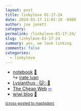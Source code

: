 ```yaml
---
layout: post
title: linkylove 01-17-24
date: 2024-01-17 11:01:10 -0400
author: joe jenett
category: 
permalink: /linkylove-01-17-24/
slug: linkylove-01-17-24
summary: yes, we love linking
comments: false
categories:
  - linkylove
---
```

<ul class="linkylove">
	<li><a title="From Jason" href="https://www.fromjason.xyz/p/notebook/">notebook</a> <a href="https://pinboard.in/u:pmigdal">📌</a><br>&#8618; <a title="irate ivan" href="https://www.fromjason.xyz/p/stories/s/oddities/irate-ivan/">irate ivan</a></li>
	<li><a title="Lysianthus" href="https://lysianth.us/">Lysianthus · 🐱✨🎉</a></li>
	<li><a title="The Cheap Web" href="https://potato.cheap/">The Cheap Web</a>  <a title="source" href="https://diagram.website/"><span style="color:blue;">&#8678;</span></a></li>
	<li><a title="Whiona" href="https://whiona.weblog.lol/">wiwi blog</a> <a href="https://pinboard.in/u:ftofani">📌</a></li>
</ul>
<a href="https://brid.gy/publish/mastodon"><small>(cross-posted to mastodon)</small></a>